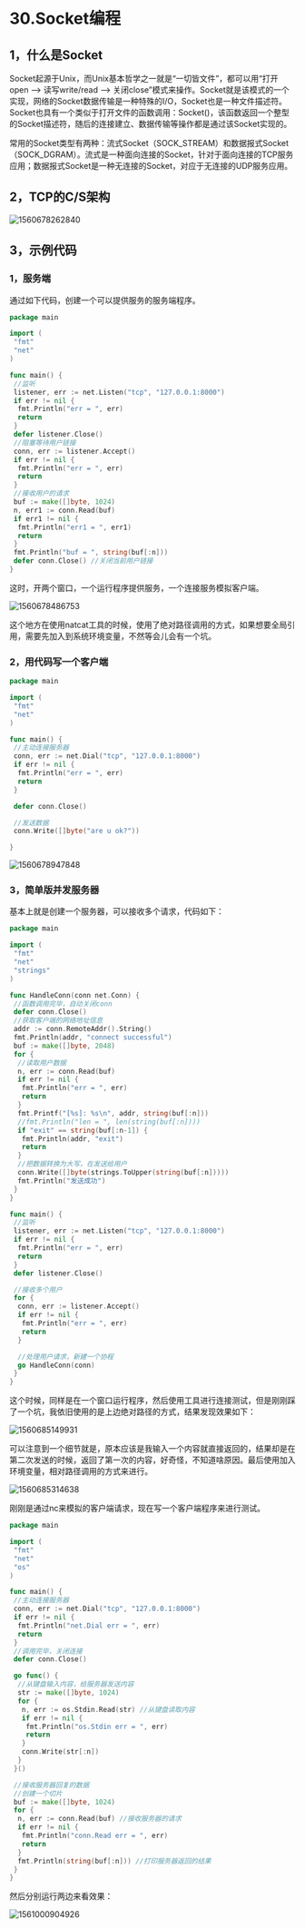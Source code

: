 # 30.Socket编程

## 1，什么是Socket

Socket起源于Unix，而Unix基本哲学之一就是“一切皆文件”，都可以用“打开open –> 读写write/read –> 关闭close”模式来操作。Socket就是该模式的一个实现，网络的Socket数据传输是一种特殊的I/O，Socket也是一种文件描述符。Socket也具有一个类似于打开文件的函数调用：Socket()，该函数返回一个整型的Socket描述符，随后的连接建立、数据传输等操作都是通过该Socket实现的。

常用的Socket类型有两种：流式Socket（SOCK_STREAM）和数据报式Socket（SOCK_DGRAM）。流式是一种面向连接的Socket，针对于面向连接的TCP服务应用；数据报式Socket是一种无连接的Socket，对应于无连接的UDP服务应用。

## 2，TCP的C/S架构

![1560678262840](http://t.eryajf.net/imgs/2021/09/f7f1ac997ed8b962.jpg)

## 3，示例代码

### 1，服务端

通过如下代码，创建一个可以提供服务的服务端程序。

```go
package main

import (
 "fmt"
 "net"
)

func main() {
 //监听
 listener, err := net.Listen("tcp", "127.0.0.1:8000")
 if err != nil {
  fmt.Println("err = ", err)
  return
 }
 defer listener.Close()
 //阻塞等待用户链接
 conn, err := listener.Accept()
 if err != nil {
  fmt.Println("err = ", err)
  return
 }
 //接收用户的请求
 buf := make([]byte, 1024)
 n, err1 := conn.Read(buf)
 if err1 != nil {
  fmt.Println("err1 = ", err1)
  return
 }
 fmt.Println("buf = ", string(buf[:n]))
 defer conn.Close() //关闭当前用户链接
}
```

这时，开两个窗口，一个运行程序提供服务，一个连接服务模拟客户端。

![1560678486753](http://t.eryajf.net/imgs/2021/09/3dbee9c30c2a0019.jpg)

这个地方在使用natcat工具的时候，使用了绝对路径调用的方式，如果想要全局引用，需要先加入到系统环境变量，不然等会儿会有一个坑。

### 2，用代码写一个客户端

```go
package main

import (
 "fmt"
 "net"
)

func main() {
 //主动连接服务器
 conn, err := net.Dial("tcp", "127.0.0.1:8000")
 if err != nil {
  fmt.Println("err = ", err)
  return
 }

 defer conn.Close()

 //发送数据
 conn.Write([]byte("are u ok?"))

}
```

![1560678947848](http://t.eryajf.net/imgs/2021/09/8712e512cd591e60.jpg)

### 3，简单版并发服务器

基本上就是创建一个服务器，可以接收多个请求，代码如下：

```go
package main

import (
 "fmt"
 "net"
 "strings"
)

func HandleConn(conn net.Conn) {
 //函数调用完毕，自动关闭conn
 defer conn.Close()
 //获取客户端的网络地址信息
 addr := conn.RemoteAddr().String()
 fmt.Println(addr, "connect successful")
 buf := make([]byte, 2048)
 for {
  //读取用户数据
  n, err := conn.Read(buf)
  if err != nil {
   fmt.Println("err = ", err)
   return
  }
  fmt.Printf("[%s]: %s\n", addr, string(buf[:n]))
  //fmt.Println("len = ", len(string(buf[:n])))
  if "exit" == string(buf[:n-1]) {
   fmt.Println(addr, "exit")
   return
  }
  //把数据转换为大写，在发送给用户
  conn.Write([]byte(strings.ToUpper(string(buf[:n]))))
  fmt.Println("发送成功")
 }
}

func main() {
 //监听
 listener, err := net.Listen("tcp", "127.0.0.1:8000")
 if err != nil {
  fmt.Println("err = ", err)
  return
 }
 defer listener.Close()

 //接收多个用户
 for {
  conn, err := listener.Accept()
  if err != nil {
   fmt.Println("err = ", err)
   return
  }

  //处理用户请求，新建一个协程
  go HandleConn(conn)
 }
}
```

这个时候，同样是在一个窗口运行程序，然后使用工具进行连接测试，但是刚刚踩了一个坑，我依旧使用的是上边绝对路径的方式，结果发现效果如下：

![1560685149931](http://t.eryajf.net/imgs/2021/09/30af9b4f64c42902.jpg)

可以注意到一个细节就是，原本应该是我输入一个内容就直接返回的，结果却是在第二次发送的时候，返回了第一次的内容，好奇怪，不知道啥原因。最后使用加入环境变量，相对路径调用的方式来进行。

![1560685314638](http://t.eryajf.net/imgs/2021/09/30cbc2fa68f3a260.jpg)

刚刚是通过nc来模拟的客户端请求，现在写一个客户端程序来进行测试。

```go
package main

import (
 "fmt"
 "net"
 "os"
)

func main() {
 //主动连接服务器
 conn, err := net.Dial("tcp", "127.0.0.1:8000")
 if err != nil {
  fmt.Println("net.Dial err = ", err)
  return
 }
 //调用完毕，关闭连接
 defer conn.Close()

 go func() {
  //从键盘输入内容，给服务器发送内容
  str := make([]byte, 1024)
  for {
   n, err := os.Stdin.Read(str) //从键盘读取内容
   if err != nil {
    fmt.Println("os.Stdin err = ", err)
    return
   }
   conn.Write(str[:n])
  }
 }()

 //接收服务器回复的数据
 //创建一个切片
 buf := make([]byte, 1024)
 for {
  n, err := conn.Read(buf) //接收服务器的请求
  if err != nil {
   fmt.Println("conn.Read err = ", err)
   return
  }
  fmt.Println(string(buf[:n])) //打印服务器返回的结果
 }
}

```

然后分别运行两边来看效果：

![1561000904926](http://t.eryajf.net/imgs/2021/09/ffc05eb6e4698130.jpg)

